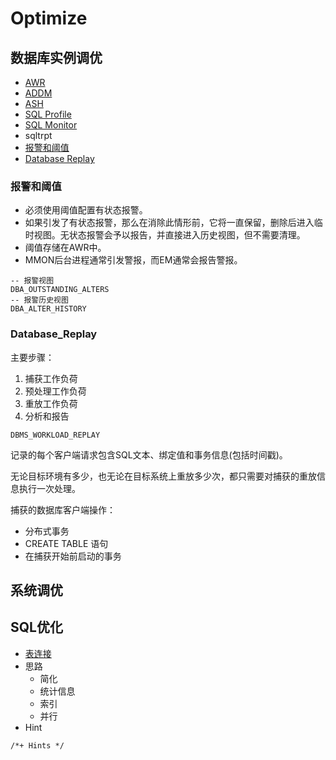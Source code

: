# Optimize

## 数据库实例调优

- [AWR](AWR/AWR.md)
- [ADDM](ADDM/ADDM.md)
- [ASH](ASH/ASH.md)
- [SQL Profile](SQL_Profile/Readme.md)
- [SQL Monitor](SQL_Monitor/Readme.md)
- sqltrpt
- [报警和阈值](#报警和阈值)
- [Database Replay](#database_replay)

### 报警和阈值

- 必须使用阈值配置有状态报警。
- 如果引发了有状态报警，那么在消除此情形前，它将一直保留，删除后进入临时视图。无状态报警会予以报告，并直接进入历史视图，但不需要清理。
- 阈值存储在AWR中。
- MMON后台进程通常引发警报，而EM通常会报告警报。

```oracle
-- 报警视图
DBA_OUTSTANDING_ALTERS
-- 报警历史视图
DBA_ALTER_HISTORY
```

### Database_Replay

主要步骤：

1. 捕获工作负荷
2. 预处理工作负荷
3. 重放工作负荷
4. 分析和报告

`DBMS_WORKLOAD_REPLAY`

记录的每个客户端请求包含SQL文本、绑定值和事务信息(包括时间戳)。

无论目标环境有多少，也无论在目标系统上重放多少次，都只需要对捕获的重放信息执行一次处理。

捕获的数据库客户端操作：
- 分布式事务
- CREATE TABLE 语句
- 在捕获开始前启动的事务

## 系统调优



## SQL优化

- [表连接](../Dev/join/join.md)
- 思路
  - 简化
  - 统计信息
  - 索引
  - 并行
- Hint
```oracle
/*+ Hints */
```


